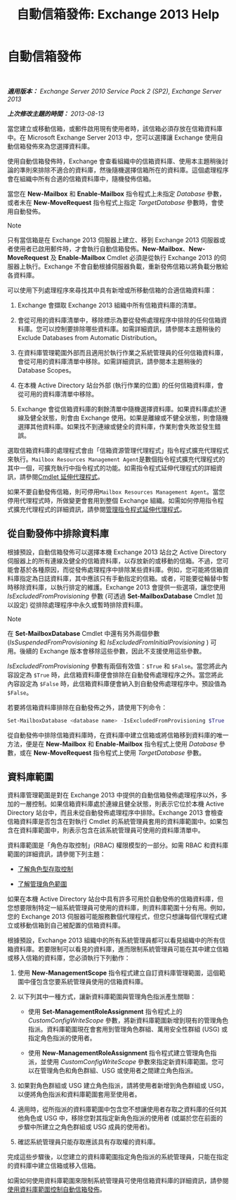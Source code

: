﻿---
title: '自動信箱發佈: Exchange 2013 Help'
TOCTitle: 自動信箱發佈
ms:assetid: f4db4636-948c-466b-839c-300c1a3a9544
ms:mtpsurl: https://technet.microsoft.com/zh-tw/library/Ff477621(v=EXCHG.150)
ms:contentKeyID: 59637264
ms.date: 05/21/2018
mtps_version: v=EXCHG.150
ms.translationtype: MT
---

# 自動信箱發佈

 

_**適用版本：** Exchange Server 2010 Service Pack 2 (SP2), Exchange Server 2013_

_**上次修改主題的時間：** 2013-08-13_

當您建立或移動信箱，或郵件啟用現有使用者時，該信箱必須存放在信箱資料庫中。在 Microsoft Exchange Server 2013 中，您可以選擇讓 Exchange 使用自動信箱發佈來為您選擇資料庫。

使用自動信箱發佈時，Exchange 會查看組織中的信箱資料庫、使用本主題稍後討論的準則來排除不適合的資料庫，然後隨機選擇信箱所在的資料庫。這個處理程序會在組織中所有合適的信箱資料庫中，隨機發佈信箱。

當您在 **New-Mailbox** 和 **Enable-Mailbox** 指令程式上未指定 *Database* 參數，或者未在 **New-MoveRequest** 指令程式上指定 *TargetDatabase* 參數時，會使用自動發佈。


> [!NOTE]  
> 只有當信箱是在 Exchange 2013 伺服器上建立、移到 Exchange 2013 伺服器或者使用者已啟用郵件時，才會執行自動信箱發佈。<strong>New-Mailbox</strong>、<strong>New-MoveRequest</strong> 及 <strong>Enable-Mailbox</strong> Cmdlet 必須是從執行 Exchange 2013 的伺服器上執行。Exchange 不會自動根據伺服器負載，重新發佈信箱以將負載分散給各資料庫。




可以使用下列處理程序來尋找其中具有新增或所移動信箱的合適信箱資料庫：

1.  Exchange 會擷取 Exchange 2013 組織中所有信箱資料庫的清單。

2.  會從可用的資料庫清單中，移除標示為要從發佈處理程序中排除的任何信箱資料庫。您可以控制要排除哪些資料庫。如需詳細資訊，請參閱本主題稍後的Exclude Databases from Automatic Distribution。

3.  在資料庫管理範圍外部而且適用於執行作業之系統管理員的任何信箱資料庫，會從可用的資料庫清單中移除。如需詳細資訊，請參閱本主題稍後的Database Scopes。

4.  在本機 Active Directory 站台外部 (執行作業的位置) 的任何信箱資料庫，會從可用的資料庫清單中移除。

5.  Exchange 會從信箱資料庫的剩餘清單中隨機選擇資料庫。如果資料庫處於連線及健全狀態，則會由 Exchange 使用。如果是離線或不健全狀態，則會隨機選擇其他資料庫。如果找不到連線或健全的資料庫，作業則會失敗並發生錯誤。

選取信箱資料庫的處理程式會由「信箱資源管理代理程式」指令程式擴充代理程式來執行。`Mailbox Resources Management Agent`是數個指令程式擴充代理程式的其中一個，可擴充執行中指令程式的功能。如需指令程式延伸代理程式的詳細資訊，請參閱[Cmdlet 延伸代理程式](cmdlet-extension-agents-exchange-2013-help.md)。

如果不要自動發佈信箱，則可停用`Mailbox Resources Management Agent`。當您停用代理程式時，所做變更會套用到整個 Exchange 組織。如需如何停用指令程式擴充代理程式的詳細資訊，請參閱[管理指令程式延伸代理程式](manage-cmdlet-extension-agents-exchange-2013-help.md)。

## 從自動發佈中排除資料庫

根據預設，自動信箱發佈可以選擇本機 Exchange 2013 站台之 Active Directory 伺服器上的所有連線及健全的信箱資料庫，以存放新的或移動的信箱。不過，您可能會基於各種原因，而從發佈處理程序中排除某些資料庫。例如，您可能將信箱資料庫指定為日誌資料庫，其中應該只有手動指定的信箱。或者，可能要從輪替中暫時移除資料庫，以執行排定的維護。Exchange 2013 會提供一些選項，讓您使用 *IsExcludedFromProvisioning* 參數 (可透過 **Set-MailboxDatabase** Cmdlet 加以設定) 從排除處理程序中永久或暫時排除資料庫。


> [!NOTE]  
> 在 <strong>Set-MailboxDatabase</strong> Cmdlet 中還有另外兩個參數 (<em>IsSuspendedFromProvisioning</em> 和 <em>IsExcludedFromInitialProvisioning</em> ) 可用。後續的 Exchange 版本會移除這些參數，因此不支援使用這些參數。




*IsExcludedFromProvisioning* 參數有兩個有效值：`$True` 和 `$False`。當您將此內容設定為 `$True` 時，此信箱資料庫便會排除在自動發佈處理程序之外。當您將此內容設定為 `$False` 時，此信箱資料庫便會納入到自動發佈處理程序中。預設值為 `$False`。

若要將信箱資料庫排除在自動發佈之外，請使用下列命令：

```powershell
Set-MailboxDatabase <database name> -IsExcludedFromProvisioning $True
```

從自動發佈中排除信箱資料庫時，在資料庫中建立信箱或將信箱移到資料庫的唯一方法，便是在 **New-Mailbox** 和 **Enable-Mailbox** 指令程式上使用 *Database* 參數，或在 **New-MoveRequest** 指令程式上使用 *TargetDatabase* 參數。

## 資料庫範圍

資料庫管理範圍是對在 Exchange 2013 中提供的自動信箱發佈處理程序以外，多加的一層控制。如果信箱資料庫處於連線且健全狀態，則表示它位於本機 Active Directory 站台中，而且未從自動發佈處理程序中排除。Exchange 2013 會檢查信箱資料庫是否包含在對執行 Cmdlet 的系統管理員套用的資料庫範圍中。如果包含在資料庫範圍中，則表示包含在該系統管理員可使用的資料庫清單中。

資料庫範圍是「角色存取控制」(RBAC) 權限模型的一部分。如需 RBAC 和資料庫範圍的詳細資訊，請參閱下列主題：

  - [了解角色型存取控制](understanding-role-based-access-control-exchange-2013-help.md)

  - [了解管理角色範圍](understanding-management-role-scopes-exchange-2013-help.md)

如果在本機 Active Directory 站台中具有許多可用於自動發佈的信箱資料庫，但您想要限制特定一組系統管理員可使用的資料庫，則資料庫範圍十分有用。例如，您的 Exchange 2013 伺服器可能服務數個代理程式，但您只想讓每個代理程式建立或移動信箱到自己被配置的信箱資料庫。

根據預設，Exchange 2013 組織中的所有系統管理員都可以看見組織中的所有信箱資料庫。若要限制可以看見的資料庫，進而限制系統管理員可能在其中建立信箱或移入信箱的資料庫，您必須執行下列動作：

1.  使用 **New-ManagementScope** 指令程式建立自訂資料庫管理範圍，這個範圍中僅包含您要系統管理員使用的信箱資料庫。

2.  以下列其中一種方式，讓新資料庫範圍與管理角色指派產生關聯：
    
      - 使用 **Set-ManagementRoleAssignment** 指令程式上的 *CustomConfigWriteScope* 參數，將新資料庫範圍新增到現有的管理角色指派。資料庫範圍現在會套用到管理角色群組、萬用安全性群組 (USG) 或指定角色指派的使用者。
    
      - 使用 **New-ManagementRoleAssignment** 指令程式建立管理角色指派，並使用 *CustomConfigWriteScope* 參數來指定新資料庫範圍。您可以在管理角色和角色群組、USG 或使用者之間建立角色指派。

3.  如果對角色群組或 USG 建立角色指派，請將使用者新增到角色群組或 USG，以便將角色指派和資料庫範圍套用至使用者。

4.  適用時，從所指派的資料庫範圍中包含您不想讓使用者存取之資料庫的任何其他角色或 USG 中，移除您對其指定新角色指派的使用者 (或屬於您在前面的步驟中所建立之角色群組或 USG 成員的使用者)。

5.  確認系統管理員只能存取應該具有存取權的資料庫。

完成這些步驟後，以您建立的資料庫範圍指定角色指派的系統管理員，只能在指定的資料庫中建立信箱或移入信箱。

如需如何使用資料庫範圍來限制系統管理員可使用信箱資料庫的詳細資訊，請參閱[使用資料庫範圍控制自動信箱發佈](control-automatic-mailbox-distribution-using-database-scopes-exchange-2013-help.md)。

